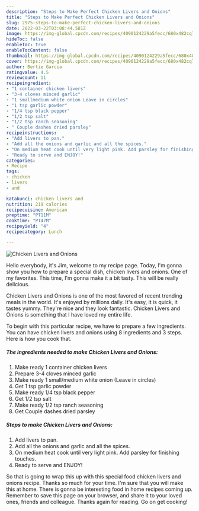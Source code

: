 ```yaml
---
description: "Steps to Make Perfect Chicken Livers and Onions"
title: "Steps to Make Perfect Chicken Livers and Onions"
slug: 2975-steps-to-make-perfect-chicken-livers-and-onions
date: 2022-03-22T03:08:44.581Z
image: https://img-global.cpcdn.com/recipes/4090124229a5fecc/680x482cq70/chicken-livers-and-onions-recipe-main-photo.jpg
hideToc: false
enableToc: true
enableTocContent: false
thumbnail: https://img-global.cpcdn.com/recipes/4090124229a5fecc/680x482cq70/chicken-livers-and-onions-recipe-main-photo.jpg
cover: https://img-global.cpcdn.com/recipes/4090124229a5fecc/680x482cq70/chicken-livers-and-onions-recipe-main-photo.jpg
author: Bertie Garcia
ratingvalue: 4.5
reviewcount: 11
recipeingredient:
- "1 container chicken livers"
- "3-4 cloves minced garlic"
- "1 smallmedium white onion Leave in circles"
- "1 tsp garlic powder"
- "1/4 tsp black pepper"
- "1/2 tsp salt"
- "1/2 tsp ranch seasoning"
- " Couple dashes dried parsley"
recipeinstructions:
- "Add livers to pan."
- "Add all the onions and garlic and all the spices."
- "On medium heat cook until very light pink. Add parsley for finishing touches."
- "Ready to serve and ENJOY!"
categories:
- Recipe
tags:
- chicken
- livers
- and

katakunci: chicken livers and 
nutrition: 219 calories
recipecuisine: American
preptime: "PT11M"
cooktime: "PT47M"
recipeyield: "4"
recipecategory: Lunch

---
```



![Chicken Livers and Onions](https://img-global.cpcdn.com/recipes/4090124229a5fecc/680x482cq70/chicken-livers-and-onions-recipe-main-photo.jpg)

Hello everybody, it's Jim, welcome to my recipe page. Today, I'm gonna show you how to prepare a special dish, chicken livers and onions. One of my favorites. This time, I'm gonna make it a bit tasty. This will be really delicious.



Chicken Livers and Onions is one of the most favored of recent trending meals in the world. It's enjoyed by millions daily. It's easy, it is quick, it tastes yummy. They're nice and they look fantastic. Chicken Livers and Onions is something that I have loved my entire life.


To begin with this particular recipe, we have to prepare a few ingredients. You can have chicken livers and onions using 8 ingredients and 3 steps. Here is how you cook that.

<!--inarticleads1-->

##### The ingredients needed to make Chicken Livers and Onions:

1. Make ready 1 container chicken livers
1. Prepare 3-4 cloves minced garlic
1. Make ready 1 small/medium white onion (Leave in circles)
1. Get 1 tsp garlic powder
1. Make ready 1/4 tsp black pepper
1. Get 1/2 tsp salt
1. Make ready 1/2 tsp ranch seasoning
1. Get  Couple dashes dried parsley




<!--inarticleads2-->

##### Steps to make Chicken Livers and Onions:

1. Add livers to pan.
1. Add all the onions and garlic and all the spices.
1. On medium heat cook until very light pink. Add parsley for finishing touches.
1. Ready to serve and ENJOY!



So that is going to wrap this up with this special food chicken livers and onions recipe. Thanks so much for your time. I'm sure that you will make this at home. There is gonna be interesting food in home recipes coming up. Remember to save this page on your browser, and share it to your loved ones, friends and colleague. Thanks again for reading. Go on get cooking!
